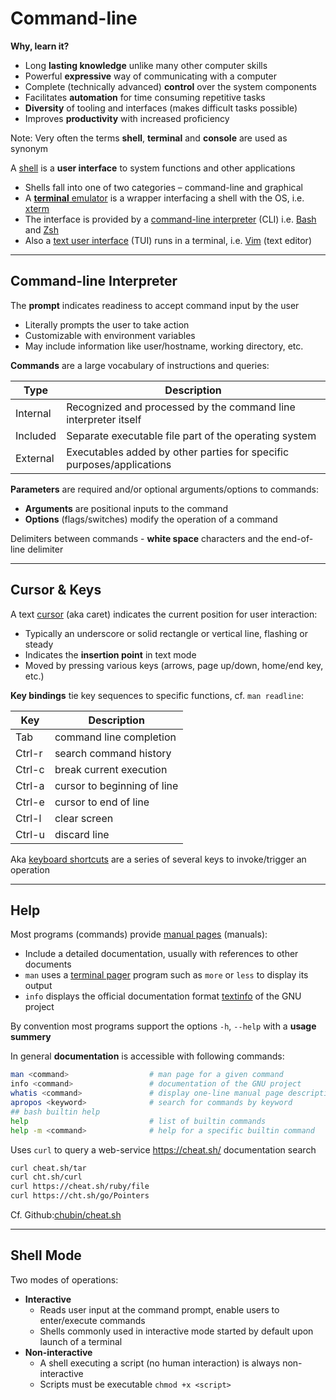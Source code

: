 
# Command-line

**Why, learn it?**

* Long **lasting knowledge** unlike many other computer skills
* Powerful **expressive** way of communicating with a computer
* Complete (technically advanced) **control** over the system components
* Facilitates **automation** for time consuming repetitive tasks
* **Diversity** of tooling and interfaces (makes difficult tasks possible)
* Improves **productivity** with increased proficiency

Note: Very often the terms **shell**, **terminal** and **console** are used as synonym 

A [shell][sh] is a **user interface** to system functions and other applications 

* Shells fall into one of two categories – command-line and graphical
* A [**terminal** emulator][te] is a wrapper interfacing a shell with the OS, i.e. [xterm][xt]
* The interface is provided by a [command-line interpreter][cl] (CLI) i.e. [Bash][bs] and [Zsh][zh]
* Also a [text user interface][tx] (TUI) runs in a terminal, i.e. [Vim][vi] (text editor)


[bs]: https://en.wikipedia.org/wiki/Bash_(Unix_shell)
[cl]: https://en.wikipedia.org/wiki/Command-line_interface
[sh]: https://en.wikipedia.org/wiki/Shell_(computing)
[zh]: https://en.wikipedia.org/wiki/Z_shell
[te]: https://en.wikipedia.org/wiki/Terminal_emulator
[tx]: https://en.wikipedia.org/wiki/Text-based_user_interface
[xt]: https://en.wikipedia.org/wiki/Xterm
[vi]: https://en.wikipedia.org/wiki/Vim_(text_editor)

---

## Command-line Interpreter

The **prompt** indicates readiness to accept command input by the user

- Literally prompts the user to take action
- Customizable with environment variables
- May include information like user/hostname, working directory, etc.

**Commands** are a large vocabulary of instructions and queries:

Type        | Description
------------|-----------
Internal    | Recognized and processed by the command line interpreter itself
Included    | Separate executable file part of the operating system
External    | Executables added by other parties for specific purposes/applications

**Parameters** are required and/or optional arguments/options to commands:

- **Arguments** are positional inputs to the command
- **Options** (flags/switches) modify the operation of a command

Delimiters between commands - **white space** characters and the end-of-line delimiter


---

## Cursor & Keys

A text [cursor][cu] (aka caret) indicates the current position for user interaction:

* Typically an underscore or solid rectangle or vertical line, flashing or steady
* Indicates the **insertion point** in text mode
* Moved by pressing various keys (arrows, page up/down, home/end key, etc.)

**Key bindings** tie key sequences to specific functions, cf. `man readline`:

Key      | Description
---------|-----------------------------
Tab      | command line completion
Ctrl-r   | search command history
Ctrl-c   | break current execution
Ctrl-a   | cursor to beginning of line
Ctrl-e   | cursor to end of line
Ctrl-l   | clear screen
Ctrl-u   | discard line

Aka [keyboard shortcuts][keys] are a series of several keys to invoke/trigger an operation

[cu]: https://en.m.wikipedia.org/wiki/Cursor_(user_interface)
[keys]: https://en.wikipedia.org/wiki/Keyboard_shortcut#Customization

---

## Help

Most programs (commands) provide [manual pages][mn] (manuals):

* Include a detailed documentation, usually with references to other documents
* `man` uses a [terminal pager][pager] program such as `more` or `less` to display its output
* `info` displays the official documentation format [textinfo][ti] of the GNU project

By convention most  programs support the options `-h`, `--help` with a **usage summery**

In general **documentation** is accessible with following commands:

```bash
man <command>                  # man page for a given command
info <command>                 # documentation of the GNU project
whatis <command>               # display one-line manual page descriptions
apropos <keyword>              # search for commands by keyword
## bash builtin help
help                           # list of builtin commands
help -m <command>              # help for a specific builtin command
```

Uses `curl` to query a web-service https://cheat.sh/ documentation search

```bash
curl cheat.sh/tar
curl cht.sh/curl
curl https://cheat.sh/ruby/file
curl https://cht.sh/go/Pointers
```

Cf. Github:[chubin/cheat.sh](https://github.com/chubin/cheat.sh)

[mn]: https://en.m.wikipedia.org/wiki/Man_page
[ti]: https://www.gnu.org/software/texinfo/
[pager]: https://en.wikipedia.org/wiki/Terminal_pager

---

## Shell Mode

Two modes of operations:

* **Interactive**
  - Reads user input at the command prompt, enable users to enter/execute commands
  - Shells commonly used in interactive mode started by default upon launch of a terminal
* **Non-interactive**
  - A shell executing a script (no human interaction) is always non-interactive
  - Scripts must be executable `chmod +x <script>`

